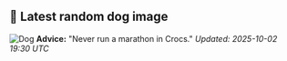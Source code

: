 ## 🐶 Latest random dog image
![Dog](https://images.dog.ceo/breeds/dingo/n02115641_3736.jpg)
**Advice:** "Never run a marathon in Crocs."
*Updated: 2025-10-02 19:30 UTC*
